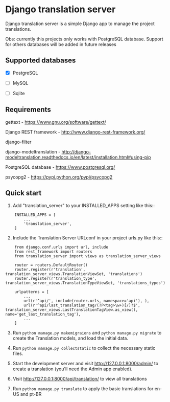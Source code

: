 Django translation server
=========================

Django translation server is a simple Django app to manage the project translations.


Obs: currently this projects only works with PostgreSQL database. Support for others databases will be added in future releases


Supported databases
-------------------
- [x] PostgreSQL
- [ ] MySQL
- [ ] Sqlite


Requirements
-----------

gettext - https://www.gnu.org/software/gettext/

Django REST framework - http://www.django-rest-framework.org/

django-filter

django-modeltranslation - http://django-modeltranslation.readthedocs.io/en/latest/installation.html#using-pip

PostgreSQL database - https://www.postgresql.org/

psycopg2 - https://pypi.python.org/pypi/psycopg2


Quick start
-----------

1. Add "translation_server" to your INSTALLED_APPS setting like this::
```
    INSTALLED_APPS = [
        ...
        'translation_server',
    ]
```
2. Include the Translation Server URLconf in your project urls.py like this::
```
    from django.conf.urls import url, include
    from rest_framework import routers
    from translation_server import views as translation_server_views
    
    router = routers.DefaultRouter()
    router.register(r'translation', translation_server_views.TranslationViewSet, 'translations')
    router.register(r'translation_type', translation_server_views.TranslationTypeViewSet, 'translations_types')

    urlpatterns = [
        ...
        url(r'^api/', include(router.urls, namespace='api'), ),
        url(r'^api/last_translation_tag/(?P<tag>\w+)[/]?$', translation_server_views.LastTranslationTagView.as_view(), name='get_last_translation_tag'),
        ...
    ]
```
3. Run ```python manage.py makemigraions``` and ```python manage.py migrate``` to create the Translation models, and load the initial data.

4. Run ```python manage.py collectstatic``` to collect the necessary static files.

5. Start the development server and visit http://127.0.0.1:8000/admin/ to create a translation (you'll need the Admin app enabled).

6. Visit http://127.0.0.1:8000/api/translation/ to view all translations

7. Run `python manage.py translate` to apply the basic translations for en-US and pt-BR
